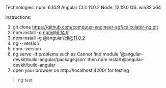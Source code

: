Technologies:
npm: 6.14.9
Angular CLI: 11.0.2
Node: 12.19.0
OS: win32 x64


Instructions:
1. git clone https://github.com/computer-engineer-agf/calculator-ng.git
2. npm install -g npm@6.14.9
3. npm install -g @angular/cli@11.0.2
4. ng --version
5. npm -version
6. ng serve -if problems such as Cannot find module '@angular-devkit/build-angular/package.json' then npm install @angular-devkit/build-angular
7. open your browser on http://localhost:4200/
for testing
> ng test 


